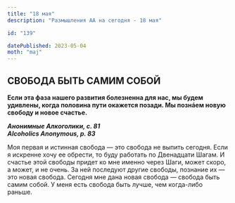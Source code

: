 ```yaml
---
title: "18 мая"
description: "Размышления АА на сегодня - 18 мая"

id: "139"

datePublished: 2023-05-04
moth: "maj"
---
```


## СВОБОДА БЫТЬ САМИМ СОБОЙ

**Если эта фаза нашего развития болезненна для нас, мы будем удивлены, когда
половина пути окажется позади. Мы познáем новую свободу и новое счастье.**

**_Анонимные Алкоголики, с. 81  
Alcoholics Anonymous, p. 83_**

Моя первая и истинная свобода — это свобода не выпить сегодня. Если я искренне
хочу ее обрести, то буду работать по Двенадцати Шагам. И счастье этой свободы
придет ко мне именно через Шаги, может скоро, а может, и не очень. За ней
последуют другие свободы, познание их — это новая свобода. Сегодня мне дана
новая свобода — свобода быть самим собой. У меня есть свобода быть лучше, чем
когда-либо раньше.
